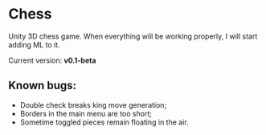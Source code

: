 # Chess
Unity 3D chess game. When everything will be working properly, I will start adding ML to it.

Current version: **v0.1-beta**

## Known bugs:
- Double check breaks king move generation;
- Borders in the main menu are too short;
- Sometime toggled pieces remain floating in the air. 
